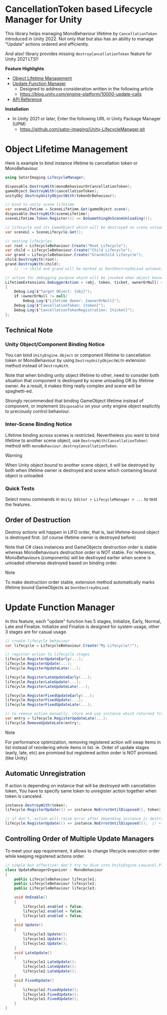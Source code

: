 # CancellationToken based Lifecycle Manager for Unity

This library helps managing MonoBehaviour lifetime by `CancellationToken` introduced in Unity 2022.
Not only that but also has an ability to manage "Update" actions ordered and efficiently.

And also! library provides missing `destroyCancellationToken` feature for Unity 2021 LTS!!

**Feature Highlights**
- [Object Lifetime Management](#object-lifetime-management)
- [Update Function Manager](#update-function-manager)
    - Designed to address consideration written in the following article
    - https://blog.unity.com/engine-platform/10000-update-calls
- [API Reference](https://sator-imaging.github.io/Unity-LifecycleManager)

**Installation**
- In Unity 2021 or later, Enter the following URL in Unity Package Manager (UPM)
    - https://github.com/sator-imaging/Unity-LifecycleManager.git


Object Lifetime Management
==========================
Here is example to bind instance lifetime to cancellation token or MonoBehaviour.

```csharp
using SatorImaging.LifecycleManager;

disposable.DestroyWith(monoBehaviourOrCancellationToken);
gameObject.DestroyWith(cancellationToken);
unityObj.DestroyUnityObjectWith(tokenOrBehaviour);

// bind to unity scene lifetime
var sceneLifetime = SceneLifetime.Get(gameObject.scene);
disposable.DestroyWith(sceneLifetime);
sceneLifetime.Token.Register(() => DoSomethingOnSceneUnloading());

// lifecycle and its GameObject which will be destroyed on scene unloading
var sceneLC = SceneLifecycle.Get();

// nesting lifecycles
var root = LifecycleBehaviour.Create("Root Lifecycle");
var child = LifecycleBehaviour.Create("Child Lifecycle");
var grand = LifecycleBehaviour.Create("Grandchild Lifecycle");
child.DestroyWith(root);
grand.DestroyWith(child);
    // --> child and grand will be marked as DontDestroyOnLoad automatically

// action for debugging purpose which will be invoked when object bound (set null if don't require)
LifetimeExtensions.DebuggerAction = (obj, token, ticket, ownerOrNull) =>
{
    Debug.Log($"Target Object: {obj}");
    if (ownerOrNull != null)
        Debug.Log($"Lifetime Owner: {ownerOrNull}");
    Debug.Log($"CancellationToken: {token}");
    Debug.Log($"CancellationTokenRegistration: {ticket}");
};
```


Technical Note
--------------

### Unity Object/Component Binding Notice

You can bind `UnityEngine.Object` or component lifetime to cancellation token or MonoBehaviour by using
`DestroyUnityObjectWith` extension method instead of `DestroyWith`.

Note that when binding unity object lifetime to other, need to consider both situation that component is
destroyed by scene unloading OR by lifetime owner. As a result, it makes thing really complex and scene
will be spaghetti-ed.

Strongly recommended that binding GameObject lifetime instead of component, or implement `IDisposable`
on your unity engine object explicitly to preciously control behaviour.


### Inter-Scene Binding Notice

Lifetime binding across scenes is restricted. Nevertheless you want to bind lifetime to another
scene object, use `DestroyWith(CancellationToken)` method with `monoBehaviour.destroyCancellationToken`.

> [!WARNING]
> When Unity object bound to another scene object, it will be destroyed by both when lifetime owner is
> destroyed and scene which containing bound object is unloaded.


### Quick Tests

Select menu commands in `Unity Editor > LifecycleManager > ...` to test the features.



Order of Destruction
--------------------
Destroy actions will happen in LIFO order, that is, last lifetime-bound object is destroyed first.
(of course lifetime owner is destroyed before)

Note that C# class instances and GameObjects destruction order is stable whereas MonoBehaviours
destruction order is NOT stable. For reference, MonoBehaviours (components) will be destroyed earlier
when scene is unloaded otherwise destroyed based on binding order.

> [!NOTE]
> To make destruction order stable, extension method automatically marks lifetime bound GameObjects as
> `DontDestroyOnLoad`.



Update Function Manager
=======================
In this feature, each "update" function has 5 stages, Initialize, Early, Normal, Late and Finalize.
Initialize and Finalize is designed for system usage, other 3 stages are for casual usage.

```csharp
// create lifecycle behaviour
var lifecycle = LifecycleBehaviour.Create("My Lifecycle!!");

// register action to lifecycle stages
lifecycle.RegisterUpdateEarly(...);
lifecycle.RegisterUpdate(...);
lifecycle.RegisterUpdateLate(...);

lifecycle.RegisterLateUpdateEarly(...);
lifecycle.RegisterLateUpdate(...);
lifecycle.RegisterLateUpdateLate(...);

lifecycle.RegisterFixedUpdateEarly(...);
lifecycle.RegisterFixedUpdate(...);
lifecycle.RegisterFixedUpdateLate(...);

// to remove action manually, store and use instance which returned from register method
var entry = lifecycle.RegisterUpdateLate(...);
lifecycle.RemoveUpdateLate(entry);
```

> [!NOTE]
> For performance optimization, removing registered action will swap items in list instead of reordering
> whole items in list.
> ie. Order of update stages (early, late, etc) are promised but registered action order is NOT promised.
> (like Unity)


Automatic Unregistration
------------------------
If action is depending on instance that will be destroyed with cancellation token, You have to specify
same token to unregister action together when token is canceled.

```csharp
instance.DestroyWith(token);
lifecycle.RegisterUpdate(() => instance.NoErrorUntilDisposed(), token);  // <-- same token

// if don't, action will raise error after depending instance is destroyed
lifecycle.RegisterUpdate(() => instance.NoErrorUntilDisposed());  // <-- error!!
```


Controlling Order of Multiple Update Managers
---------------------------------------------
To meet your app requirement, it allows to change lifecycle execution order while keeping
registered actions order.

```csharp
// simple but effective! don't try to dive into UnityEngine.LowLevel.PlayerLoop system!!
class UpdateManagerOrganizer : MonoBehaviour
{
    public LifecycleBehaviour lifecycle1;
    public LifecycleBehaviour lifecycle2;
    public LifecycleBehaviour lifecycle3;

    void OnEnable()
    {
        lifecycle1.enabled = false;
        lifecycle2.enabled = false;
        lifecycle3.enabled = false;
    }
    void Update()
    {
        lifecycle3.Update();
        lifecycle1.Update();
        lifecycle2.Update();
    }
    void LateUpdate()
    {
        lifecycle1.LateUpdate();
        lifecycle3.LateUpdate();
        lifecycle2.LateUpdate();
    }
    void FixedUpdate()
    {
        lifecycle2.FixedUpdate();
        lifecycle3.FixedUpdate();
        lifecycle1.FixedUpdate();
    }
}
```
